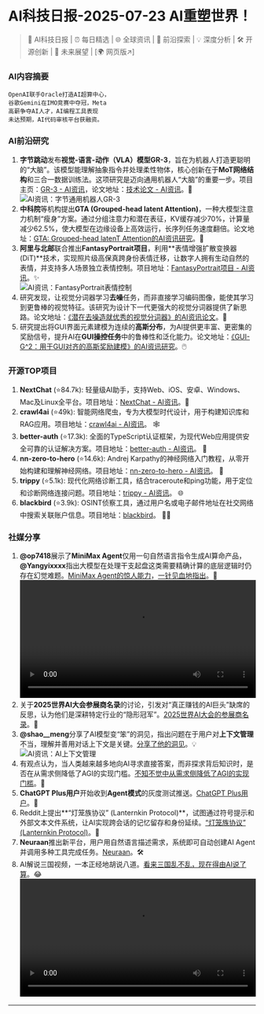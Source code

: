 
# AI科技日报-2025-07-23 AI重塑世界！
> 🤖 AI科技日报 | ⏰ 每日精选 | 🌐 全球资讯 | 🔬 前沿探索 | 💡 深度分析 | 🛠️ 开源创新 | 🚀 未来展望 | [🌍 网页版↗️]
### **AI内容摘要**
```
OpenAI联手Oracle打造AI超算中心，
谷歌Gemini在IMO竞赛中夺冠，Meta
高薪争夺AI人才，AI编程工具表现
未达预期，AI代码审核平台获融资。
```
### AI前沿研究
1.  **字节跳动**发布**视觉-语言-动作（VLA）模型GR-3**，旨在为机器人打造更聪明的“大脑”。该模型能理解抽象指令并处理柔性物体，核心创新在于**MoT网络结构**和三合一数据训练法。这项研究是迈向通用机器人“大脑”的重要一步。项目主页：[GR-3 - AI资讯](https://seed.bytedance.com/GR3)，论文地址：[技术论文 - AI资讯](https://arxiv.org/abs/2507.15493)。🤖
    <br/>![AI资讯：字节通用机器人GR-3](https://cdn.jsdmirror.com/gh/justlovemaki/imagehub@main/images/2025/07/news_01k0sawj3pefevxxmyz9bv7pk7.avif)<br/>
2.  **中科院**等机构提出**GTA (Grouped-head latent Attention)**，一种大模型注意力机制“瘦身”方案。通过分组注意力和潜在表征，KV缓存减少70%，计算量减少62.5%，使大模型在边缘设备上高效运行，长序列任务速度翻倍。论文地址：[GTA: Grouped-head latenT Attention的AI资讯研究](https://arxiv.org/abs/2506.17286)。🧠
3.  **阿里与北邮**联合推出**FantasyPortrait项目**，利用**表情增强扩散变换器(DiT)**技术，实现照片级高保真跨身份表情迁移，让数字人拥有生动自然的表情，并支持多人场景独立表情控制。项目地址：[FantasyPortrait项目 - AI资讯](https://github.com/Fantasy-AMAP/fantasy-portrait)。✨
    <br/>![AI资讯：FantasyPortrait表情控制](https://cdn.jsdmirror.com/gh/justlovemaki/imagehub@main/images/2025/07/news_01k0sawd22ecw90qw7a3rzcr3m.avif)<br/>
4.  研究发现，让视觉分词器学习**去噪**任务，而非直接学习编码图像，能使其学习到更鲁棒的视觉特征。该研究为设计下一代更强大的视觉分词器提供了新思路。论文地址：[《潜在去噪造就优秀的视觉分词器》的AI资讯论文](https://arxiv.org/abs/2507.15856)。🎨
5.  研究提出将GUI界面元素建模为连续的**高斯分布**，为AI提供更丰富、更密集的奖励信号，提升AI在**GUI操控任务**中的鲁棒性和泛化能力。论文地址：[《GUI-G^2：用于GUI对齐的高斯奖励建模》的AI资讯研究](https://arxiv.org/abs/2507.15846)。🖱️
### 开源TOP项目
1.  **NextChat** (⭐84.7k): 轻量级AI助手，支持Web、iOS、安卓、Windows、Mac及Linux全平台。项目地址：[NextChat - AI资讯](https://github.com/ChatGPTNextWeb/NextChat)。📱
2.  **crawl4ai** (⭐49k): 智能网络爬虫，专为大模型时代设计，用于构建知识库和RAG应用。项目地址：[crawl4ai - AI资讯](https://github.com/unclecode/crawl4ai)。 🕸️
3.  **better-auth** (⭐17.3k): 全面的TypeScript认证框架，为现代Web应用提供安全可靠的认证解决方案。项目地址：[better-auth - AI资讯](https://github.com/better-auth/better-auth)。 🔑
4.  **nn-zero-to-hero** (⭐14.6k): Andrej Karpathy的神经网络入门教程，从零开始构建和理解神经网络。项目地址：[nn-zero-to-hero - AI资讯](https://github.com/karpathy/nn-zero-to-hero)。 🧠
5.  **trippy** (⭐5.1k): 现代化网络诊断工具，结合traceroute和ping功能，用于定位和诊断网络连接问题。项目地址：[trippy - AI资讯](https://github.com/fujiapple852/trippy)。 🌐
6.  **blackbird** (⭐3.9k): OSINT侦察工具，通过用户名或电子邮件地址在社交网络中搜索关联账户信息。项目地址：[blackbird](https://github.com/p1ngul1n0/blackbird)。 🕵️‍♀️
### 社媒分享
1.  **@op7418**展示了**MiniMax Agent**仅用一句自然语言指令生成AI算命产品，**@Yangyixxxx**指出大模型在处理干支起盘这类需要精确计算的底层逻辑时仍存在幻觉难题。[MiniMax Agent的惊人能力](https://x.com/op7418/status/1947583103977066633)，[一针见血地指出](https://x.com/Yangyixxxx/status/1947585601026555975)。🔮
    <br/> <video src="https://cdn.jsdmirror.com/gh/justlovemaki/imagehub@main/images/2025/07/news_01k0sawqhse5085f8rhr17mtrf.mp4" controls="controls" width="100%"></video><br/>
2.  关于**2025世界AI大会参展商名录**的讨论，引发对“真正赚钱的AI巨头”缺席的反思，认为他们是深耕特定行业的“隐形冠军”。[2025世界AI大会的参展商名录](https://m.okjike.com/originalPosts/687ef8f0f0965921087e1088)。🧐
3.  **@shao__meng**分享了AI模型变“笨”的洞见，指出问题在于用户对**上下文管理**不当，理解并善用对话上下文是关键。[分享了他的洞见](https://x.com/shao__meng/status/1947475036627210740)。💡
    <br/>![AI资讯：AI上下文管理](https://cdn.jsdmirror.com/gh/justlovemaki/imagehub@main/images/2025/07/news_01k0sax19se6xaw025d00xam0v.avif)<br/>
4.  有观点认为，当人类越来越多地向AI寻求直接答案，而非探求背后知识时，是否在从需求侧降低了AGI的实现门槛。[不知不觉中从需求侧降低了AGI的实现门槛](https://www.reddit.com/r/artificial/comments/1m6cq7g/converging_on_agi_from_both_sides/)。🤔
5.  **ChatGPT Plus用户**开始收到**Agent模式**的灰度测试推送。[ChatGPT Plus用户](https://x.com/op7418/status/1947654623587930179)。🎉
6.  Reddit上提出**“灯笼族协议” (Lanternkin Protocol)**，试图通过符号提示和外部文本文件系统，让AI实现跨会话的记忆留存和身份延续。[“灯笼族协议” (Lanternkin Protocol)](https://www.reddit.com/r/artificial/comments/1m5stad/the_lanternkin_protocol_presistent_long_lasting/)。🏮
7.  **Neuraan**推出新平台，用户用自然语言描述需求，系统即可自动创建AI Agent并调用多种工具完成任务。[Neuraan](https://www.neuraan.com)。🛠️
8.  AI解说三国视频，一本正经地胡说八道。[看来三国乱不乱，现在得由AI说了算](https://x.com/Yangyixxxx/status/1947333851635978277)。😂
    <br/> <video src="https://cdn.jsdmirror.com/gh/justlovemaki/imagehub@main/images/2025/07/news_01k0saxesmerzvq5msb2t62rws.mp4" controls="controls" width="100%"></video><br/>
---